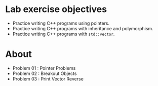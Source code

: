 # Lab exercise objectives
* Practice writing C++ programs using pointers.
* Practice writing C++ programs with inheritance and polymorphism.
* Practice writing C++ programs with ``std::vector``.

# About
* Problem 01 : Pointer Problems
* Problem 02 : Breakout Objects
* Problem 03 : Print Vector Reverse